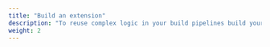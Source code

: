 ```yaml
---
title: "Build an extension"
description: "To reuse complex logic in your build pipelines build your own extensions"
weight: 2
---
```

